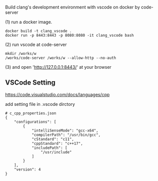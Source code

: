 Build clang's development environment with vscode on docker by code-server



(1) run a docker image.
 
```
docker build -t clang_vscode .
docker run -p 8443:8443 -p 8080:8080 -it clang_vscode bash
```

(2) run vscode at code-server

```
mkdir /works/w
/works/code-server /works/w --allow-http --no-auth
```

(3) and open 'http://127.0.0.1:8443/' at your browser 




## VSCode Setting 

https://code.visualstudio.com/docs/languages/cpp


add setting file in .vscode dirctory

```
# c_cpp_properties.json
{
    "configurations": [
        {
            "intelliSenseMode": "gcc-x64",
            "compilerPath": "/usr/bin/gcc",
            "cStandard": "c11",
            "cppStandard": "c++17",
            "includePath": [
                "/usr/include"
            ]
        }
    ],
    "version": 4
}
```
